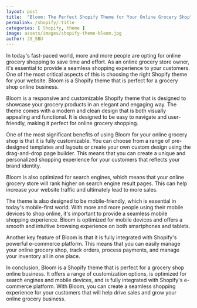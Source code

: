```yaml
---
layout: post
title:  "Bloom: The Perfect Shopify Theme for Your Online Grocery Shop"
permalink: /shopify/:title
categories: [ Shopify, theme ]
image: assets/images/shopify-theme-bloom.jpg
author: JS_SBU
---
```

In today's fast-paced world, more and more people are opting for online grocery shopping to save time and effort. As an online grocery store owner, it's essential to provide a seamless shopping experience to your customers. One of the most critical aspects of this is choosing the right Shopify theme for your website. Bloom is a Shopify theme that is perfect for a grocery shop online business.

Bloom is a responsive and customizable Shopify theme that is designed to showcase your grocery products in an elegant and engaging way. The theme comes with a modern and clean design that is both visually appealing and functional. It is designed to be easy to navigate and user-friendly, making it perfect for online grocery shopping.

One of the most significant benefits of using Bloom for your online grocery shop is that it is fully customizable. You can choose from a range of pre-designed templates and layouts or create your own custom design using the drag-and-drop page builder. This means that you can create a unique and personalized shopping experience for your customers that reflects your brand identity.

Bloom is also optimized for search engines, which means that your online grocery store will rank higher on search engine result pages. This can help increase your website traffic and ultimately lead to more sales.

The theme is also designed to be mobile-friendly, which is essential in today's mobile-first world. With more and more people using their mobile devices to shop online, it's important to provide a seamless mobile shopping experience. Bloom is optimized for mobile devices and offers a smooth and intuitive browsing experience on both smartphones and tablets.

Another key feature of Bloom is that it is fully integrated with Shopify's powerful e-commerce platform. This means that you can easily manage your online grocery shop, track orders, process payments, and manage your inventory all in one place.

In conclusion, Bloom is a Shopify theme that is perfect for a grocery shop online business. It offers a range of customization options, is optimized for search engines and mobile devices, and is fully integrated with Shopify's e-commerce platform. With Bloom, you can create a seamless shopping experience for your customers that will help drive sales and grow your online grocery business.